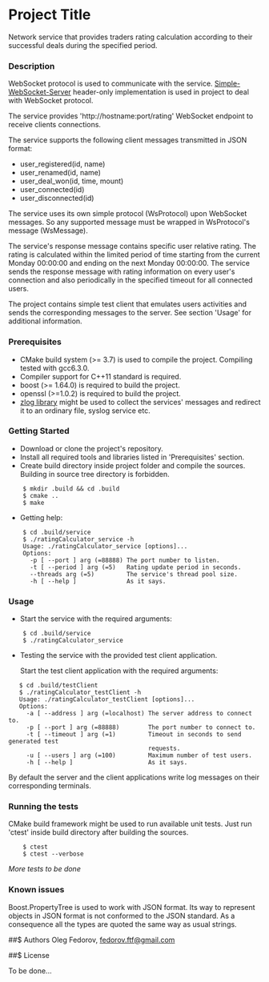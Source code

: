 # Project Title

Network service that provides traders rating calculation according to their successful deals during the specified period.

### Description

WebSocket protocol is used to communicate with the service. [Simple-WebSocket-Server](https://github.com/eidheim/Simple-WebSocket-Server) header-only implementation is used in project to deal with WebSocket protocol.

The service provides 'http://hostname:port/rating' WebSocket endpoint to receive clients connections.

The service supports the following client messages transmitted in JSON format:
* user_registered(id, name)
* user_renamed(id, name)
* user_deal_won(id, time, mount)
* user_connected(id)
* user_disconnected(id)


The service uses its own simple protocol (WsProtocol) upon WebSocket messages. So any supported message must be wrapped in WsProtocol's message (WsMessage).

The service's response message contains specific user relative rating. The rating is calculated within the limited period of time starting from the current Monday 00:00:00 and ending on the next Monday 00:00:00. The service sends the response message with rating information on every user's connection and also periodically in the specified timeout for all connected users.

The project contains simple test client that emulates users activities and sends the corresponding messages to the server. See section 'Usage' for additional information.

### Prerequisites

* CMake build system (>= 3.7) is used to compile the project. Compiling tested with gcc6.3.0.
* Compiler support for C++11 standard is required.
* boost (>= 1.64.0) is required to build the project.
* openssl (>=1.0.2) is required to build the project.
* [zlog library](https://github.com/HardySimpson/zlog) might be used to collect the services' messages and redirect it to an ordinary file, syslog service etc.

### Getting Started

* Download or clone the project's repository.
* Install all required tools and libraries listed in 'Prerequisites' section.
* Create build directory inside project folder and compile the sources. Building in source tree directory is forbidden.

```
    $ mkdir .build && cd .build
    $ cmake ..
    $ make
```
* Getting help:

```
    $ cd .build/service
    $ ./ratingCalculator_service -h
    Usage: ./ratingCalculator_service [options]...
    Options:
      -p [ --port ] arg (=88888) The port number to listen.
      -t [ --period ] arg (=5)   Rating update period in seconds.
      --threads arg (=5)         The service's thread pool size.
      -h [ --help ]              As it says.
```

### Usage

* Start the service with the required arguments:

```
    $ cd .build/service
    $ ./ratingCalculator_service
```

* Testing the service with the provided test client application.

  Start the test client application with the required arguments:
```
   $ cd .build/testClient
   $ ./ratingCalculator_testClient -h
   Usage: ./ratingCalculator_testClient [options]...
   Options:
     -a [ --address ] arg (=localhost) The server address to connect to.
     -p [ --port ] arg (=88888)        The port number to connect to.
     -t [ --timeout ] arg (=1)         Timeout in seconds to send generated test
                                       requests.
     -u [ --users ] arg (=100)         Maximum number of test users.
     -h [ --help ]                     As it says.
```

By default the server and the client applications write log messages on their corresponding terminals.

### Running the tests
  CMake build framework might be used to run available unit tests. Just run 'ctest' inside build directory after building the sources.

```
    $ ctest
    $ ctest --verbose
```
  *More tests to be done*

### Known issues

Boost.PropertyTree is used to work with JSON format. Its way to represent objects in JSON format is not conformed to the JSON standard. As a consequence all the types are quoted the same way as usual strings.

##$ Authors
Oleg Fedorov, fedorov.ftf@gmail.com


##$ License

To be done...


